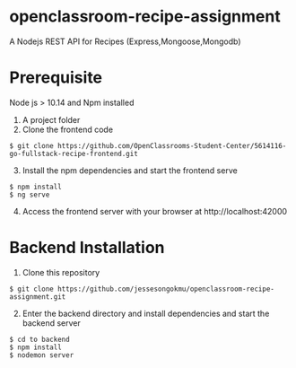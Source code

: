 # openclassroom-recipe-assignment
A Nodejs REST API for Recipes (Express,Mongoose,Mongodb)

# Prerequisite
Node js > 10.14 and Npm installed
1. A project folder
2. Clone the frontend code
```$xslt
$ git clone https://github.com/OpenClassrooms-Student-Center/5614116-go-fullstack-recipe-frontend.git
```
3. Install the npm dependencies and start the frontend serve
```$xslt
$ npm install
$ ng serve
```
4. Access the frontend server with your browser at http://localhost:42000

# Backend Installation

1. Clone this repository
```$xslt
$ git clone https://github.com/jessesongokmu/openclassroom-recipe-assignment.git
```
2. Enter the backend directory and install dependencies and start the backend server
```$xslt
$ cd to backend
$ npm install
$ nodemon server
```
